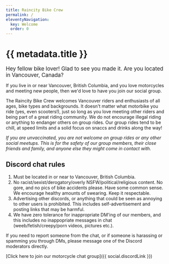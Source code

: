 ```yaml
---
title: Raincity Bike Crew
permalink: /
eleventyNavigation:
  key: Welcome
  order: 0
---
```

<h1 class="visually-hidden">{{ metadata.title }}</h1>

<big>Hey fellow bike lover! Glad to see you made it. Are you located in Vancouver, Canada?</big>

If you live in or near Vancouver, British Columbia, and you love motorcycles and meeting new people, then we'd love to have you join our social group.

The Raincity Bike Crew welcomes Vancouver riders and enthusiasts of all ages, bike types and backgrounds. It doesn't matter what motorbike you ride (yes, even scooters!), just so long as you love meeting other riders and being part of a great riding community. We do not encourage illegal riding or anything to endanger others on group rides. Our group rides tend to be chill, at speed limits and a solid focus on snaccs and drinks along the way!

*If you are unvaccinated, you are not welcome on group rides or any other social meetups. This is for the safety of our group members, their close friends and family, and anyone else they might come in contact with.*

## Discord chat rules

1. Must be located in or near to Vancouver, British Columbia.
2. No racist/sexist/derogatory/overly NSFW/political/religious content. No gore, and no pics of bike accidents please. Have some common sense. We encourage healthy amounts of swearing. Keep it respectable.
3. Advertising other discords, or anything that could be seen as annoying to other users is prohibited. This includes self-advertisement and posting links that may be harmful.
4. We have zero tolerance for inappropriate DM'ing of our members, and this includes no inappopriate messages in chat (weeb/fetish/creepy/porn videos, pictures etc.).


If you need to report someone from the chat, or if someone is harassing or spamming you through DMs, please message one of the Discord moderators directly.

[Click here to join our motorcycle chat group]({{ social.discordLink }})